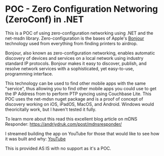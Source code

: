# POC - Zero Configuration Networing (ZeroConf) in .NET

This is a POC of using zero-configuration networking using .NET and the net-msdn library.  Zero-configuration is the bases of Apple's [Bonjour](https://developer.apple.com/bonjour/) technology used from everything from finding printers to airdrop.  

Bonjour, also known as zero-configuration networking, enables automatic discovery of devices and services on a local network using industry standard IP protocols. Bonjour makes it easy to discover, publish, and resolve network services with a sophisticated, yet easy-to-use, programming interface.

This technology can be used to find other mobile apps with the same "service", thus allowing you to find other mobile apps you could use to get the IP Address from to perform PTP syncing using Couchbase Lite.  This POC uses the net-mdsn nuget package and is a proof of concept of discovery working on iOS, iPadOS, MacOS, and Android.  Windows would theoricitally work, but I haven't tested it fully.

To learn more about this read this excellent blog article on mDNS Responder:
https://andriydruk.com/post/mdnsresponder/

I streamed building the app on YouTube for those that would like to see how it was built and why:
[YouTube](https://youtu.be/kiSDGD8MJow?t=4862)

This is provided AS IS with no support as it's a POC.
